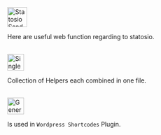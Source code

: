 <a href="#headline">
<img src="https://raw.githubusercontent.com/a6b8/a6b8/main/docs/statosio-sandbox/readme/headlines/headlin.svg" height="45px" name="# Statosio Sandbox" alt="Statosio Sandbox">
</a>

Here are useful web function regarding to statosio. 

<br>

<a href="#headline">
<img src="https://raw.githubusercontent.com/a6b8/a6b8/main/docs/statosio-sandbox/readme/headlines/single-file.svg" height="38px" name="single-file" alt="Single File">
</a>

Collection of Helpers each combined in one file.

<br>

<a href="#headline">
<img src="https://raw.githubusercontent.com/a6b8/a6b8/main/docs/statosio-sandbox/readme/headlines/generate-code.svg" height="38px" name="generate-code" alt="Generate Code">
</a>

Is used in ```Wordpress Shortcodes``` Plugin.
